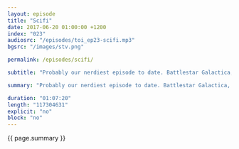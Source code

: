 ```yaml
---
layout: episode
title: "Scifi"
date: 2017-06-20 01:00:00 +1200
index: "023"
audiosrc: "/episodes/toi_ep23-scifi.mp3"
bgsrc: "/images/stv.png"

permalink: /episodes/scifi/

subtitle: "Probably our nerdiest episode to date. Battlestar Galactica, Mass Effect, Star Trek, Animorphs, with the usual distractions and foray into race, gender and identity, and how that manifests differently in different cultures. Also: Mars Trilogy, The Three Body Problem, Orphan Black, Steven Universe, mild Joss Whedon, Gattaca, Gravity, Arrival, good/bad storytelling, and the distribution of the future."

summary: "Probably our nerdiest episode to date. Battlestar Galactica, Mass Effect, Star Trek, Animorphs, with the usual distractions and foray into race, gender and identity, and how that manifests differently in different cultures. Also: Mars Trilogy, The Three Body Problem, Orphan Black, Steven Universe, mild Joss Whedon, Gattaca, Gravity, Arrival, good/bad storytelling, and the distribution of the future."

duration: "01:07:20"
length: "117304631"
explicit: "no"
block: "no" 
---
```

<section class="summary" markdown="1">

{{ page.summary }}

</section>



<section id="shownotes" class="hidden" markdown="1">


</section>

